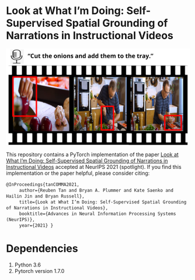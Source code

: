 # Look at What I’m Doing: Self-Supervised Spatial Grounding of Narrations in Instructional Videos

![alt text](motivational.png)

This repository contains a PyTorch implementation of the paper [Look at What I’m Doing: Self-Supervised Spatial Grounding of Narrations in Instructional Videos](https://proceedings.neurips.cc/paper/2021/file/792dd774336314c3c27a04bb260cf2cf-Paper.pdf) accepted at NeurIPS 2021 (spotlight). If you find this implementation or the paper helpful, please consider citing:

    @InProceedings{tanCOMMA2021,
         author={Reuben Tan and Bryan A. Plummer and Kate Saenko and Hailin Jin and Bryan Russell},
         title={Look at What I’m Doing: Self-Supervised Spatial Grounding of Narrations in Instructional Videos},
         booktitle={Advances in Neural Information Processing Systems (NeurIPS)},
         year={2021} }

# Dependencies

1. Python 3.6
2. Pytorch version 1.7.0
